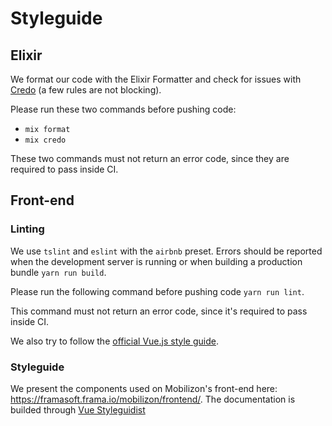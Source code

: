 # Styleguide

## Elixir

We format our code with the Elixir Formatter and check for issues with [Credo](https://github.com/rrrene/credo) (a few rules are not blocking).

Please run these two commands before pushing code:

 * `mix format`
 * `mix credo`
 
These two commands must not return an error code, since they are required to pass inside CI.

## Front-end

### Linting

We use `tslint` and `eslint` with the `airbnb` preset.
Errors should be reported when the development server is running or when building a production bundle `yarn run build`.

Please run the following command before pushing code `yarn run lint`.

This command must not return an error code, since it's required to pass inside CI.

We also try to follow the [official Vue.js style guide](https://vuejs.org/v2/style-guide/).

### Styleguide

We present the components used on Mobilizon's front-end here: https://framasoft.frama.io/mobilizon/frontend/. The documentation is builded through [Vue Styleguidist](https://vue-styleguidist.github.io/)

